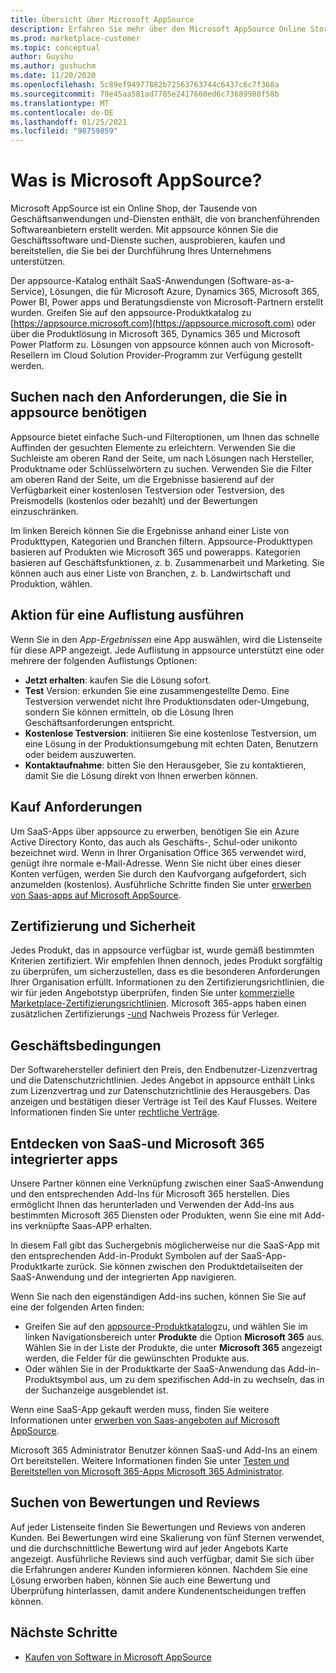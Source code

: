 ```yaml
---
title: Übersicht über Microsoft AppSource
description: Erfahren Sie mehr über den Microsoft AppSource Online Store und die Art und Weise, wie Sie und einen umfangreichen Katalog von Software und Lösungen finden.
ms.prod: marketplace-customer
ms.topic: conceptual
author: Guyshu
ms.author: gushuchm
ms.date: 11/20/2020
ms.openlocfilehash: 5c89ef94977882b72563763744c6437c6c7f368a
ms.sourcegitcommit: 79e45aa581ad7785e2417660ed6c73689988f58b
ms.translationtype: MT
ms.contentlocale: de-DE
ms.lasthandoff: 01/25/2021
ms.locfileid: "98759859"
---
```

# <a name="what-is-microsoft-appsource"></a>Was is Microsoft AppSource?

Microsoft AppSource ist ein Online Shop, der Tausende von Geschäftsanwendungen und-Diensten enthält, die von branchenführenden Softwareanbietern erstellt werden. Mit appsource können Sie die Geschäftssoftware und-Dienste suchen, ausprobieren, kaufen und bereitstellen, die Sie bei der Durchführung Ihres Unternehmens unterstützen.

Der appsource-Katalog enthält SaaS-Anwendungen (Software-as-a-Service), Lösungen, die für Microsoft Azure, Dynamics 365, Microsoft 365, Power BI, Power apps und Beratungsdienste von Microsoft-Partnern erstellt wurden. Greifen Sie auf den appsource-Produktkatalog zu [https://appsource.microsoft.com](https://appsource.microsoft.com) oder über die Produktlösung in Microsoft 365, Dynamics 365 und Microsoft Power Platform zu. Lösungen von appsource können auch von Microsoft-Resellern im Cloud Solution Provider-Programm zur Verfügung gestellt werden.

## <a name="find-what-you-need-on-appsource"></a>Suchen nach den Anforderungen, die Sie in appsource benötigen

Appsource bietet einfache Such-und Filteroptionen, um Ihnen das schnelle Auffinden der gesuchten Elemente zu erleichtern. Verwenden Sie die Suchleiste am oberen Rand der Seite, um nach Lösungen nach Hersteller, Produktname oder Schlüsselwörtern zu suchen. Verwenden Sie die Filter am oberen Rand der Seite, um die Ergebnisse basierend auf der Verfügbarkeit einer kostenlosen Testversion oder Testversion, des Preismodells (kostenlos oder bezahlt) und der Bewertungen einzuschränken.

Im linken Bereich können Sie die Ergebnisse anhand einer Liste von Produkttypen, Kategorien und Branchen filtern. Appsource-Produkttypen basieren auf Produkten wie Microsoft 365 und powerapps. Kategorien basieren auf Geschäftsfunktionen, z. b. Zusammenarbeit und Marketing. Sie können auch aus einer Liste von Branchen, z. b. Landwirtschaft und Produktion, wählen.

## <a name="take-action-on-a-listing"></a>Aktion für eine Auflistung ausführen

Wenn Sie in den _App-Ergebnissen_ eine App auswählen, wird die Listenseite für diese APP angezeigt. Jede Auflistung in appsource unterstützt eine oder mehrere der folgenden Auflistungs Optionen:

- **Jetzt erhalten**: kaufen Sie die Lösung sofort.
- **Test** Version: erkunden Sie eine zusammengestellte Demo. Eine Testversion verwendet nicht Ihre Produktionsdaten oder-Umgebung, sondern Sie können ermitteln, ob die Lösung Ihren Geschäftsanforderungen entspricht.
- **Kostenlose Testversion**: initiieren Sie eine kostenlose Testversion, um eine Lösung in der Produktionsumgebung mit echten Daten, Benutzern oder beidem auszuwerten.
- **Kontaktaufnahme**: bitten Sie den Herausgeber, Sie zu kontaktieren, damit Sie die Lösung direkt von Ihnen erwerben können.

## <a name="purchasing-requirements"></a>Kauf Anforderungen

Um SaaS-Apps über appsource zu erwerben, benötigen Sie ein Azure Active Directory Konto, das auch als Geschäfts-, Schul-oder unikonto bezeichnet wird. Wenn in Ihrer Organisation Office 365 verwendet wird, genügt ihre normale e-Mail-Adresse. Wenn Sie nicht über eines dieser Konten verfügen, werden Sie durch den Kaufvorgang aufgefordert, sich anzumelden (kostenlos). Ausführliche Schritte finden Sie unter [erwerben von Saas-apps auf Microsoft AppSource](purchase-software-appsource.md).

## <a name="certification-and-security"></a>Zertifizierung und Sicherheit

Jedes Produkt, das in appsource verfügbar ist, wurde gemäß bestimmten Kriterien zertifiziert. Wir empfehlen Ihnen dennoch, jedes Produkt sorgfältig zu überprüfen, um sicherzustellen, dass es die besonderen Anforderungen Ihrer Organisation erfüllt. Informationen zu den Zertifizierungsrichtlinien, die wir für jeden Angebotstyp überprüfen, finden Sie unter [kommerzielle Marketplace-Zertifizierungsrichtlinien](/legal/marketplace/certification-policies). Microsoft 365-apps haben einen [](/microsoft-365-app-certification/docs/enterprise-app-certification-guide) zusätzlichen Zertifizierungs [-und](/microsoft-365-app-certification/docs/enterprise-app-attestation-guide) Nachweis Prozess für Verleger.

## <a name="terms-and-conditions"></a>Geschäftsbedingungen

Der Softwarehersteller definiert den Preis, den Endbenutzer-Lizenzvertrag und die Datenschutzrichtlinien. Jedes Angebot in appsource enthält Links zum Lizenzvertrag und zur Datenschutzrichtlinie des Herausgebers. Das anzeigen und bestätigen dieser Verträge ist Teil des Kauf Flusses. Weitere Informationen finden Sie unter [rechtliche Verträge](legal-contracts.md).

## <a name="discover-saas-and-microsoft-365-integrated-apps"></a>Entdecken von SaaS-und Microsoft 365 integrierter apps

Unsere Partner können eine Verknüpfung zwischen einer SaaS-Anwendung und den entsprechenden Add-Ins für Microsoft 365 herstellen. Dies ermöglicht Ihnen das herunterladen und Verwenden der Add-Ins aus bestimmten Microsoft 365 Diensten oder Produkten, wenn Sie eine mit Add-ins verknüpfte Saas-APP erhalten.

In diesem Fall gibt das Suchergebnis möglicherweise nur die SaaS-App mit den entsprechenden Add-in-Produkt Symbolen auf der SaaS-App-Produktkarte zurück. Sie können zwischen den Produktdetailseiten der SaaS-Anwendung und der integrierten App navigieren.

Wenn Sie nach den eigenständigen Add-ins suchen, können Sie Sie auf eine der folgenden Arten finden:

- Greifen Sie auf den [appsource-Produktkatalog](https://appsource.microsoft.com/marketplace/apps/)zu, und wählen Sie im linken Navigationsbereich unter **Produkte** die Option **Microsoft 365** aus. Wählen Sie in der Liste der Produkte, die unter **Microsoft 365** angezeigt werden, die Felder für die gewünschten Produkte aus.
- Oder wählen Sie in der Produktkarte der SaaS-Anwendung das Add-in-Produktsymbol aus, um zu dem spezifischen Add-in zu wechseln, das in der Suchanzeige ausgeblendet ist.

Wenn eine SaaS-App gekauft werden muss, finden Sie weitere Informationen unter [erwerben von Saas-angeboten auf Microsoft AppSource](purchase-software-appsource.md).

Microsoft 365 Administrator Benutzer können SaaS-und Add-Ins an einem Ort bereitstellen. Weitere Informationen finden Sie unter [Testen und Bereitstellen von Microsoft 365-Apps Microsoft 365 Administrator](/microsoft-365/admin/manage/test-and-deploy-microsoft-365-apps).

## <a name="find-ratings-and-reviews"></a>Suchen von Bewertungen und Reviews

Auf jeder Listenseite finden Sie Bewertungen und Reviews von anderen Kunden. Bei Bewertungen wird eine Skalierung von fünf Sternen verwendet, und die durchschnittliche Bewertung wird auf jeder Angebots Karte angezeigt. Ausführliche Reviews sind auch verfügbar, damit Sie sich über die Erfahrungen anderer Kunden informieren können. Nachdem Sie eine Lösung erworben haben, können Sie auch eine Bewertung und Überprüfung hinterlassen, damit andere Kundenentscheidungen treffen können.

## <a name="next-steps"></a>Nächste Schritte

- [Kaufen von Software in Microsoft AppSource](purchase-software-appsource.md)
